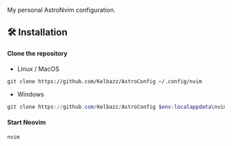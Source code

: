 My personal AstroNvim configuration.

## 🛠️ Installation

#### Clone the repository

- Linux / MacOS

```shell
git clone https://github.com/Kelbazz/AstroConfig ~/.config/nvim
```

- Windows

```powershell
git clone https://github.com/Kelbazz/AstroConfig $env:localappdata\nvim
```

#### Start Neovim

```shell
nvim
```
